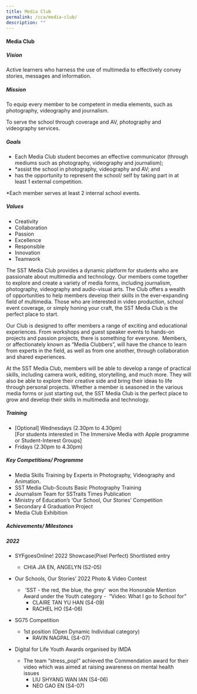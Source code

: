 ```yaml
---
title: Media Club
permalink: /cca/media-club/
description: ""
---
```


#### Media Club

##### Vision
Active learners who harness the use of multimedia to effectively convey stories, messages and information.

##### Mission
To equip every member to be competent in media elements, such as photography, videography and journalism.

To serve the school through coverage and AV, photography and videography services.

##### Goals

*   Each Media Club student becomes an effective communicator (through mediums such as photography, videography and journalism);
*   \*assist the school in photography, videography and AV; and
*   has the opportunity to represent the school/ self by taking part in at least 1 external competition.

\*Each member serves at least 2 internal school events.

##### Values

*   Creativity 
*   Collaboration
*   Passion 
*   Excellence 
*   Responsible
*   Innovation
*   Teamwork
    
The SST Media Club provides a dynamic platform for students who are passionate about multimedia and technology. Our members come together to explore and create a variety of media forms, including journalism, photography, videography and audio-visual arts. The Club offers a wealth of opportunities to help members develop their skills in the ever-expanding field of multimedia. Those who are interested in video production, school event coverage, or simply honing your craft, the SST Media Club is the perfect place to start.

Our Club is designed to offer members a range of exciting and educational experiences. From workshops and guest speaker events to hands-on projects and passion projects, there is something for everyone.  Members, or affectionately known as “Media Clubbers”, will have the chance to learn from experts in the field, as well as from one another, through collaboration and shared experiences.

At the SST Media Club, members will be able to develop a range of practical skills, including camera work, editing, storytelling, and much more. They will also be able to explore their creative side and bring their ideas to life through personal projects. Whether a member is seasoned in the various media forms or just starting out, the SST Media Club is the perfect place to grow and develop their skills in multimedia and technology.

##### Training 
*   \[Optional\] Wednesdays (2.30pm to 4.30pm)  
	\[For students interested in The Immersive Media with Apple programme or Student-Interest Groups\]
*   Fridays (2.30pm to 4.30pm)
    
##### Key Competitions/ Programme
*   Media Skills Training by Experts in Photography, Videography and Animation. 
*   SST Media Club-Scouts Basic Photography Training 
*   Journalism Team for SSTraits Times Publication 
*   Ministry of Education’s ‘Our School, Our Stories’ Competition 
*   Secondary 4 Graduation Project 
*   Media Club Exhibition
    
##### Achievements/ Milestones
##### 2022

*   SYFgoesOnline! 2022 Showcase(Pixel Perfect) Shortlisted entry
    
     *   CHIA JIA EN, ANGELYN (S2-05)
   
*   Our Schools, Our Stories’ 2022 Photo & Video Contest
    
     *    ‘SST - the red, the blue, the grey’  won the Honorable Mention Award under the Youth category -  “Video: What I go to School for” 
            -   CLAIRE TAN YU HAN (S4-09)    
            -   RACHEL HO (S4-06)
    
*  SG75 Competition   
    *   1st position (Open Dynamic Individual category)     
           -    RAVIN NAGPAL (S4-07)

*   Digital for Life Youth Awards organised by IMDA 
     *   The team “stress\_pop!” achieved the Commendation award for their video which was aimed at raising awareness on mental health issues   
            -    LIU SHYANG WAN IAN (S4-06)   
            -    NEO GAO EN (S4-07)
    




